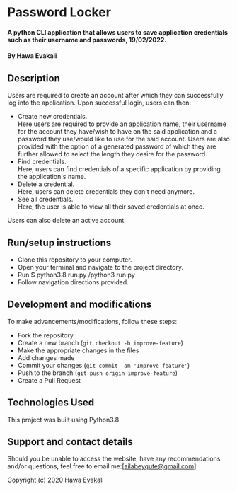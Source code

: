 # Password Locker
#### A python CLI application that allows users to save application credentials such as their username and passwords, 19/02/2022.
#### By Hawa Evakali

## Description
Users are required to create an account after which they can successfully log into the application. Upon successful login, users can then:
- Create new credentials. 
<br/>Here users are required to provide an application name, their username for the account they have/wish to have on the said application and a password they use/would like to use for the said account. Users are also provided with the option of a generated password of which they are further allowed to select the length they desire for the password.
- Find credentials.
<br/>Here, users can find credentials of a specific application by providing the application's name.
- Delete a credential.
<br/>Here, users can delete credentials they don't need anymore.
- See all credentials.
<br/>Here, the user is able to view all their saved credentials at once.

Users can also delete an active account.


## Run/setup instructions
- Clone this repository to your computer.
- Open your terminal and navigate to the project directory.
- Run $ python3.8 run.py /python3 run.py
- Follow navigation directions provided.

## Development and modifications

To make advancements/modifications, follow these steps:

- Fork the repository
- Create a new branch (`git checkout -b improve-feature`)
- Make the appropriate changes in the files
- Add changes made
- Commit your changes (`git commit -am 'Improve feature'`)
- Push to the branch (`git push origin improve-feature`)
- Create a Pull Request 

## Technologies Used

This project was built using Python3.8

## Support and contact details

Should you be unable to access the website, have any recommendations and/or questions, feel free to email me:[ailabeyqute@gmail.com]



Copyright (c) 2020 [ Hawa Evakali ](https://github.com/Hawa-Evakali/Password-Locker.git)  
